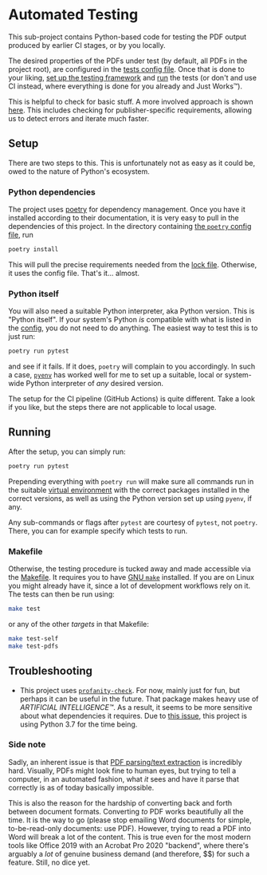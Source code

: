 # Automated Testing

This sub-project contains Python-based code for testing the PDF output produced by
earlier CI stages, or by you locally.

The desired properties of the PDFs under test (by default, all PDFs in the project root),
are configured in the [tests config file](config.yml).
Once that is done to your liking, [set up the testing framework](#setup) and [run](#running)
the tests (or don't and use CI instead, where everything is done for you already and
Just Works™).

This is helpful to check for basic stuff.
A more involved approach is shown [here](https://blog.martisak.se/2020/05/16/latex-test-cases/).
This includes checking for publisher-specific requirements, allowing us to detect errors
and iterate much faster.

## Setup

There are two steps to this.
This is unfortunately not as easy as it could be, owed to the nature of Python's
ecosystem.

### Python dependencies

The project uses [poetry](https://python-poetry.org/docs/#installation) for dependency
management.
Once you have it installed according to their documentation, it is very easy to pull in
the dependencies of this project.
In the directory containing [the `poetry` config file](pyproject.toml), run

```bash
poetry install
```

This will pull the precise requirements needed from the [lock file](poetry.lock).
Otherwise, it uses the config file.
That's it... almost.

### Python itself

You will also need a suitable Python interpreter, aka Python version.
This is "Python itself".
If your system's Python *is* compatible with what is listed in the [config](pyproject.toml),
you do not need to do anything.
The easiest way to test this is to just run:

```bash
poetry run pytest
```

and see if it fails.
If it does, `poetry` will complain to you accordingly.
In such a case, [`pyenv`](https://github.com/pyenv/pyenv) has worked well for me to set
up a suitable, local or system-wide Python interpreter of *any* desired version.

The setup for the CI pipeline (GitHub Actions) is quite different.
Take a look if you like, but the steps there are not applicable to local usage.

## Running

After the setup, you can simply run:

```bash
poetry run pytest
```

Prepending everything with `poetry run` will make sure all commands run in the suitable
[virtual environment](https://docs.python.org/3/tutorial/venv.html) with the correct
packages installed in the correct versions, as well as using the Python version set up
using `pyenv`, if any.

Any sub-commands or flags after `pytest` are courtesy of `pytest`, not `poetry`.
There, you can for example specify which tests to run.

### Makefile

Otherwise, the testing procedure is tucked away and made accessible via the [Makefile](Makefile).
It requires you to have [GNU `make`](https://www.gnu.org/software/make/) installed.
If you are on Linux you might already have it, since a lot of development workflows rely
on it.
The tests can then be run using:

```bash
make test
```

or any of the other *targets* in that Makefile:

```bash
make test-self
make test-pdfs
```

## Troubleshooting

- This project uses [`profanity-check`](https://pypi.org/project/profanity-check/).
  For now, mainly just for fun, but perhaps it can be useful in the future.
  That package makes heavy use of *ARTIFICIAL INTELLIGENCE™*.
  As a result, it seems to be more sensitive about what dependencies it requires.
  Due to [this issue](https://github.com/vzhou842/profanity-check/issues/15), this
  project is using Python 3.7 for the time being.

### Side note

Sadly, an inherent issue is that [PDF parsing/text extraction](https://news.ycombinator.com/item?id=22473263)
is incredibly hard.
Visually, PDFs might look fine to human eyes, but trying to tell a computer, in an
automated fashion, what *it* sees and have it parse that correctly is as of today
basically impossible.

This is also the reason for the hardship of converting back and forth between document
formats.
Converting *to* PDF works beautifully all the time.
It is the way to go (please stop emailing Word documents for simple, to-be-read-only
documents: use PDF).
However, trying to read a PDF into Word will break a lot of the content.
This is true even for the most modern tools like Office 2019 with an Acrobat Pro 2020
"backend", where there's arguably a *lot* of genuine business demand (and therefore, $$)
for such a feature.
Still, no dice yet.
